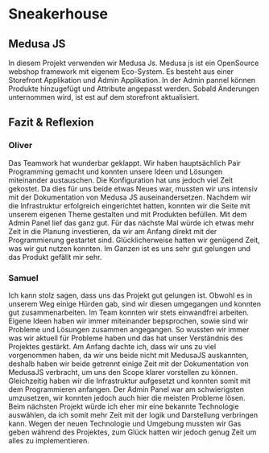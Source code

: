 # Sneakerhouse

## Medusa JS

In diesem Projekt verwenden wir Medusa Js. Medusa js ist ein OpenSource webshop framework mit eigenem Eco-System. Es besteht aus einer Storefront Applikation und Admin Applikation.
In der Admin pannel können Produkte hinzugefügt und Attribute angepasst werden. Sobald Änderungen unternommen wird, ist est auf dem storefront aktualisiert.

## Fazit & Reflexion

### Oliver 
Das Teamwork hat wunderbar geklappt. Wir haben hauptsächlich Pair Programming gemacht und konnten unsere Ideen und Lösungen miteinander austauschen.
Die Konfiguration hat uns jedoch viel Zeit gekostet. Da dies für uns beide etwas Neues war, mussten wir uns intensiv mit der Dokumentation von Medusa JS auseinandersetzen. Nachdem wir die Infrastruktur erfolgreich eingerichtet hatten, konnten wir die Seite mit unserem eigenen Theme gestalten und mit Produkten befüllen. Mit dem Admin Panel lief das ganz gut.
Für das nächste Mal würde ich etwas mehr Zeit in die Planung investieren, da wir am Anfang direkt mit der Programmierung gestartet sind. Glücklicherweise hatten wir genügend Zeit, was wir gut nutzen konnten.  Im Ganzen ist es uns sehr gut gelungen und das Produkt gefällt mir sehr.

### Samuel
Ich kann stolz sagen, dass uns das Projekt gut gelungen ist. Obwohl es in unserem Weg einige Hürden gab, sind wir diesen umgegangen und konnten gut zusammenarbeiten.
Im Team konnten wir stets einwandfrei arbeiten. Eigene Ideen haben wir immer miteinander bepsprochen, sowie sind wir Probleme und Lösungen zusammen angegangen. So wussten wir immer was wir aktuell für Probleme haben und das hat unser Verständnis des Projektes gestärkt.
Am Anfang dachte ich, dass wir uns zu viel vorgenommen haben, da wir uns beide nicht mit MedusaJS auskannten, deshalb haben wir beide getrennt einige Zeit mit der Dokumentation von MedusaJS verbracht, um uns den Scope klarer vorstellen zu können. Gleichzeitig haben wir die Infrastruktur aufgesetzt und konnten somit mit dem Programmieren anfangen.
Der Admin Panel war am schwierigsten umzusetzen, wir konnten jedoch auch hier die meisten Probleme lösen. Beim nächsten Projekt würde ich eher mir eine bekannte Technologie auswählen, da ich somit mehr Zeit mit der logik und Darstellung verbringen kann. Wegen der neuen Technologie und Umgebung mussten wir Gas geben während des Projektes, zum Glück hatten wir jedoch genug Zeit um alles zu implementieren.